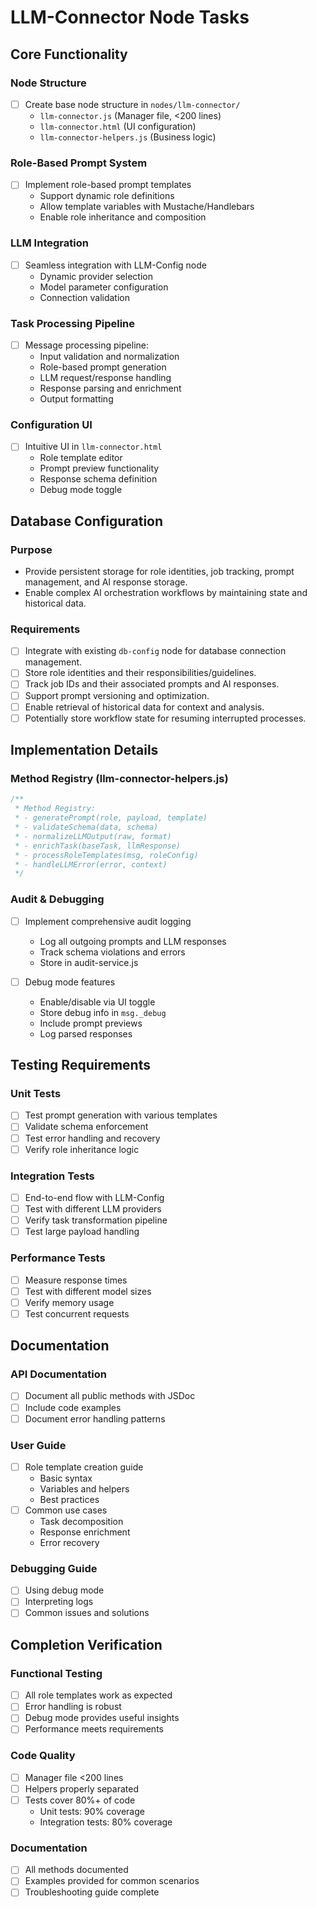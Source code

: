 # LLM-Connector Node Tasks

## Core Functionality

### Node Structure
- [ ] Create base node structure in `nodes/llm-connector/`
  - `llm-connector.js` (Manager file, <200 lines)
  - `llm-connector.html` (UI configuration)
  - `llm-connector-helpers.js` (Business logic)

### Role-Based Prompt System
- [ ] Implement role-based prompt templates
  - Support dynamic role definitions
  - Allow template variables with Mustache/Handlebars
  - Enable role inheritance and composition

### LLM Integration
- [ ] Seamless integration with LLM-Config node
  - Dynamic provider selection
  - Model parameter configuration
  - Connection validation

### Task Processing Pipeline
- [ ] Message processing pipeline:
  - Input validation and normalization
  - Role-based prompt generation
  - LLM request/response handling
  - Response parsing and enrichment
  - Output formatting

### Configuration UI
- [ ] Intuitive UI in `llm-connector.html`
  - Role template editor
  - Prompt preview functionality
  - Response schema definition
  - Debug mode toggle

## Database Configuration

### Purpose
- Provide persistent storage for role identities, job tracking, prompt management, and AI response storage.
- Enable complex AI orchestration workflows by maintaining state and historical data.

### Requirements
- [ ] Integrate with existing `db-config` node for database connection management.
- [ ] Store role identities and their responsibilities/guidelines.
- [ ] Track job IDs and their associated prompts and AI responses.
- [ ] Support prompt versioning and optimization.
- [ ] Enable retrieval of historical data for context and analysis.
- [ ] Potentially store workflow state for resuming interrupted processes.

## Implementation Details

### Method Registry (llm-connector-helpers.js)
```javascript
/**
 * Method Registry:
 * - generatePrompt(role, payload, template)
 * - validateSchema(data, schema)
 * - normalizeLLMOutput(raw, format)
 * - enrichTask(baseTask, llmResponse)
 * - processRoleTemplates(msg, roleConfig)
 * - handleLLMError(error, context)
 */
```

### Audit & Debugging
- [ ] Implement comprehensive audit logging
  - Log all outgoing prompts and LLM responses
  - Track schema violations and errors
  - Store in audit-service.js

- [ ] Debug mode features
  - Enable/disable via UI toggle
  - Store debug info in `msg._debug`
  - Include prompt previews
  - Log parsed responses

## Testing Requirements

### Unit Tests
- [ ] Test prompt generation with various templates
- [ ] Validate schema enforcement
- [ ] Test error handling and recovery
- [ ] Verify role inheritance logic

### Integration Tests
- [ ] End-to-end flow with LLM-Config
- [ ] Test with different LLM providers
- [ ] Verify task transformation pipeline
- [ ] Test large payload handling

### Performance Tests
- [ ] Measure response times
- [ ] Test with different model sizes
- [ ] Verify memory usage
- [ ] Test concurrent requests

## Documentation

### API Documentation
- [ ] Document all public methods with JSDoc
- [ ] Include code examples
- [ ] Document error handling patterns

### User Guide
- [ ] Role template creation guide
  - Basic syntax
  - Variables and helpers
  - Best practices
- [ ] Common use cases
  - Task decomposition
  - Response enrichment
  - Error recovery

### Debugging Guide
- [ ] Using debug mode
- [ ] Interpreting logs
- [ ] Common issues and solutions

## Completion Verification

### Functional Testing
- [ ] All role templates work as expected
- [ ] Error handling is robust
- [ ] Debug mode provides useful insights
- [ ] Performance meets requirements

### Code Quality
- [ ] Manager file <200 lines
- [ ] Helpers properly separated
- [ ] Tests cover 80%+ of code
  - Unit tests: 90% coverage
  - Integration tests: 80% coverage

### Documentation
- [ ] All methods documented
- [ ] Examples provided for common scenarios
- [ ] Troubleshooting guide complete
